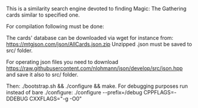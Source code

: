 This is a similarity search engine devoted to finding
Magic: The Gathering cards similar to specified one.

For compilation following must be done:

The cards' database can be downloaded via wget for instance from:
    https://mtgjson.com/json/AllCards.json.zip
Unzipped .json must be saved to src/ folder.

For operating json files you need to download
    https://raw.githubusercontent.com/nlohmann/json/develop/src/json.hpp
and save it also to src/ folder.

Then: 
    ./bootstrap.sh && ./configure && make.
For debugging purposes run instead of bare ./configure:
    ./configure --prefix=/debug CPPFLAGS=-DDEBUG CXXFLAGS="-g -O0"
